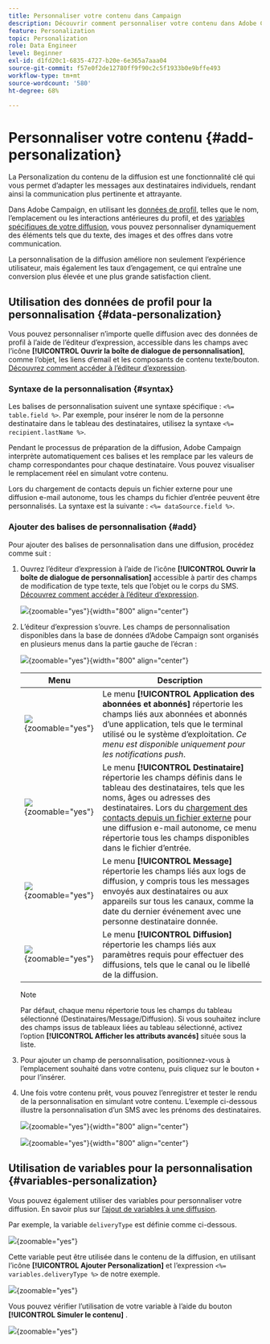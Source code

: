 ```yaml
---
title: Personnaliser votre contenu dans Campaign
description: Découvrir comment personnaliser votre contenu dans Adobe Campaign Web
feature: Personalization
topic: Personalization
role: Data Engineer
level: Beginner
exl-id: d1fd20c1-6835-4727-b20e-6e365a7aaa04
source-git-commit: f57e0f2de12780ff9f90c2c5f1933b0e9bffe493
workflow-type: tm+mt
source-wordcount: '580'
ht-degree: 68%

---
```



# Personnaliser votre contenu {#add-personalization}

La Personalization du contenu de la diffusion est une fonctionnalité clé qui vous permet d’adapter les messages aux destinataires individuels, rendant ainsi la communication plus pertinente et attrayante.

Dans Adobe Campaign, en utilisant les [données de profil](#data-personalization), telles que le nom, l’emplacement ou les interactions antérieures du profil, et des [variables spécifiques de votre diffusion](#variables-personalization), vous pouvez personnaliser dynamiquement des éléments tels que du texte, des images et des offres dans votre communication.

La personnalisation de la diffusion améliore non seulement l’expérience utilisateur, mais également les taux d’engagement, ce qui entraîne une conversion plus élevée et une plus grande satisfaction client.

## Utilisation des données de profil pour la personnalisation {#data-personalization}

Vous pouvez personnaliser n’importe quelle diffusion avec des données de profil à l’aide de l’éditeur d’expression, accessible dans les champs avec l’icône **[!UICONTROL Ouvrir la boîte de dialogue de personnalisation]**, comme l’objet, les liens d’email et les composants de contenu texte/bouton. [Découvrez comment accéder à l’éditeur d’expression](gs-personalization.md/#access).

### Syntaxe de la personnalisation {#syntax}

Les balises de personnalisation suivent une syntaxe spécifique : `<%= table.field %>`. Par exemple, pour insérer le nom de la personne destinataire dans le tableau des destinataires, utilisez la syntaxe `<%= recipient.lastName %>`.

Pendant le processus de préparation de la diffusion, Adobe Campaign interprète automatiquement ces balises et les remplace par les valeurs de champ correspondantes pour chaque destinataire. Vous pouvez visualiser le remplacement réel en simulant votre contenu.

Lors du chargement de contacts depuis un fichier externe pour une diffusion e-mail autonome, tous les champs du fichier d’entrée peuvent être personnalisés. La syntaxe est la suivante : `<%= dataSource.field %>`.

### Ajouter des balises de personnalisation {#add}

Pour ajouter des balises de personnalisation dans une diffusion, procédez comme suit :

1. Ouvrez l’éditeur d’expression à l’aide de l’icône **[!UICONTROL Ouvrir la boîte de dialogue de personnalisation]** accessible à partir des champs de modification de type texte, tels que l’objet ou le corps du SMS. [Découvrez comment accéder à l’éditeur d’expression](gs-personalization.md/#access).

   ![](assets/perso-access.png){zoomable="yes"}{width="800" align="center"}

1. L’éditeur d’expression s’ouvre. Les champs de personnalisation disponibles dans la base de données d’Adobe Campaign sont organisés en plusieurs menus dans la partie gauche de l’écran :

   ![](assets/perso-insert-field.png){zoomable="yes"}{width="800" align="center"}

   | Menu | Description |
   |-----|------------|
   | ![](assets/do-not-localize/perso-subscribers-menu.png){zoomable="yes"} | Le menu **[!UICONTROL Application des abonnées et abonnés]** répertorie les champs liés aux abonnées et abonnés d’une application, tels que le terminal utilisé ou le système d’exploitation. *Ce menu est disponible uniquement pour les notifications push*. |
   | ![](assets/do-not-localize/perso-recipients-menu.png){zoomable="yes"} | Le menu **[!UICONTROL Destinataire]** répertorie les champs définis dans le tableau des destinataires, tels que les noms, âges ou adresses des destinataires. Lors du [chargement des contacts depuis un fichier externe](../audience/file-audience.md) pour une diffusion e-mail autonome, ce menu répertorie tous les champs disponibles dans le fichier d’entrée. |
   | ![](assets/do-not-localize/perso-message-menu.png){zoomable="yes"} | Le menu **[!UICONTROL Message]** répertorie les champs liés aux logs de diffusion, y compris tous les messages envoyés aux destinataires ou aux appareils sur tous les canaux, comme la date du dernier événement avec une personne destinataire donnée. |
   | ![](assets/do-not-localize/perso-delivery-menu.png){zoomable="yes"} | Le menu **[!UICONTROL Diffusion]** répertorie les champs liés aux paramètres requis pour effectuer des diffusions, tels que le canal ou le libellé de la diffusion. |

   >[!NOTE]
   >
   >Par défaut, chaque menu répertorie tous les champs du tableau sélectionné (Destinataires/Message/Diffusion). Si vous souhaitez inclure des champs issus de tableaux liées au tableau sélectionné, activez l’option **[!UICONTROL Afficher les attributs avancés]** située sous la liste.

1. Pour ajouter un champ de personnalisation, positionnez-vous à l’emplacement souhaité dans votre contenu, puis cliquez sur le bouton `+` pour l’insérer.

1. Une fois votre contenu prêt, vous pouvez l’enregistrer et tester le rendu de la personnalisation en simulant votre contenu. L’exemple ci-dessous illustre la personnalisation d’un SMS avec les prénoms des destinataires.

   ![](assets/perso-preview1.png){zoomable="yes"}{width="800" align="center"}

   ![](assets/perso-preview2.png){zoomable="yes"}{width="800" align="center"}

## Utilisation de variables pour la personnalisation {#variables-personalization}

Vous pouvez également utiliser des variables pour personnaliser votre diffusion.
En savoir plus sur [l’ajout de variables à une diffusion](../advanced-settings/delivery-settings.md#variables-delivery).

Par exemple, la variable `deliveryType` est définie comme ci-dessous.

![](assets/variables-deliveryType.png){zoomable="yes"}

Cette variable peut être utilisée dans le contenu de la diffusion, en utilisant l’icône **[!UICONTROL Ajouter Personalization]** et l’expression `<%= variables.deliveryType %>` de notre exemple.

![](assets/variables-perso.png){zoomable="yes"}

Vous pouvez vérifier l’utilisation de votre variable à l’aide du bouton **[!UICONTROL Simuler le contenu]** .

![](assets/variables-simulate.png){zoomable="yes"}

